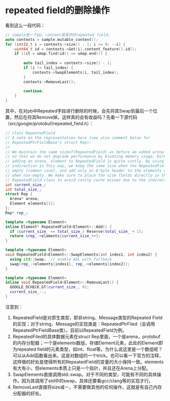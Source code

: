 # repeated field的删除操作

看到这么一段代码：

```cpp
// sample是一个pb，context是其中的repeated field。
auto contexts = sample.mutable_context();
for (int32_t i = contexts->size() - 1; i >= 0; --i) {
    uint64_t id = contexts->Get(i).content_feature().id();
    if ((it = umap.find(id)) == umap.end()) {
        
        auto tail_index = contexts->size() - 1;
        if (i != tail_index) {
            contexts->SwapElements(i, tail_index);
        }
        contexts->RemoveLast();
        
        continue;
    }
}
```

其中，在对pb中Repeated字段进行删除的时候，会先将其Swap到最后一个位置，然后在将其Remove掉。这样真的会有收益吗？先看一下源代码（src/google/protobuf/repeated_field.h）：

```cpp
// class RepeatedField
// A note on the representation here (see also comment below for
// RepeatedPtrFieldBase's struct Rep):
//
// We maintain the same sizeof(RepeatedField) as before we added arena support
// so that we do not degrade performance by bloating memory usage. Directly
// adding an arena_ element to RepeatedField is quite costly. By using
// indirection in this way, we keep the same size when the RepeatedField is
// empty (common case), and add only an 8-byte header to the elements array
// when non-empty. We make sure to place the size fields directly in the
// RepeatedField class to avoid costly cache misses due to the indirection.
int current_size_;
int total_size_;
struct Rep {
  Arena* arena;
  Element elements[1];
};
Rep* rep_;

template <typename Element>
inline Element* RepeatedField<Element>::Add() {
  if (current_size_ == total_size_) Reserve(total_size_ + 1);
  return &rep_->elements[current_size_++];
}

template <typename Element>
void RepeatedField<Element>::SwapElements(int index1, int index2) {
  using std::swap;  // enable ADL with fallback
  swap(rep_->elements[index1], rep_->elements[index2]);
}

template <typename Element>
inline void RepeatedField<Element>::RemoveLast() {
  GOOGLE_DCHECK_GT(current_size_, 0);
  current_size_--;
}
```

注意到：

1. RepeatedField是对原生类型，即非string、Message类型的Repeated Field的实现；对于string、Message的实现类是：RepeatedPtrFiled（会调用RepeatedPtrFieldBase类）。目前以RepeatedField为例。
2. RepeatedFiled的具体数据元素在struct Rep里面，一个是arena，protobuf的内存分配器；一个是elements数组，存储Element元素，此处的Element即为repeated field的元素类型，如int、float等。为什么说这里是一个数组呢？可以从Add函数看出来。这是对数组的一个trick。也可以看一下官方的注释，这样做的好处是使得所有的RepeatedField的变量的大小保持一致。elements有大有小，但elements本质上只是一个指针，并且还在Arena上分配。
3. SwapElements直接调用std::swap。对于不同的类型，可能有不同的具体操作。因为其调用了std中的swap，具体还要看gcc/clang等的实现才行。
4. RemoveLast直接将size减一，不需要做其他的任何操作，这就是有自己内存分配器的好处。